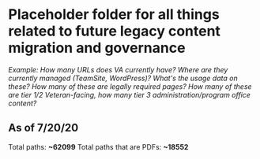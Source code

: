 # Placeholder folder for all things related to future legacy content migration and governance

_Example: How many URLs does VA currently have? Where are they currently managed (TeamSite, WordPress)? What's the usage data on these? How many of these are legally required pages? How many of these are tier 1/2 Veteran-facing, how many tier 3 administration/program office content?_

## As of 7/20/20

Total paths: __~62099__
Total paths that are PDFs: __~18552__

